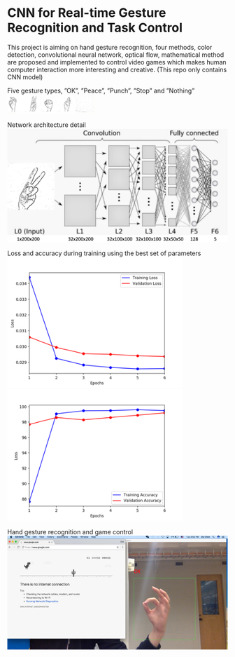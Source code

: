 # CNN for Real-time Gesture Recognition and Task Control

This project is aiming on hand gesture recognition, four methods, color detection, convolutional neural network, optical flow, mathematical method are proposed and implemented to control video games which makes human computer interaction more interesting and creative. (This repo only contains CNN model)

Five gesture types, ”OK”, ”Peace”, ”Punch”, ”Stop” and ”Nothing”  
<img src="https://github.com/Firmamenter/CNN-for-Real-time-Gesture-Recognition-and-Task-Control/blob/master/Picture1.png" width="200">


Network architecture detail  
<img src="https://github.com/Firmamenter/CNN-for-Real-time-Gesture-Recognition-and-Task-Control/blob/master/Picture2.jpeg" width="600">


Loss and accuracy during training using the best set of parameters  
<img src="https://github.com/Firmamenter/CNN-for-Real-time-Gesture-Recognition-and-Task-Control/blob/master/Picture3.png" width="400">
<img src="https://github.com/Firmamenter/CNN-for-Real-time-Gesture-Recognition-and-Task-Control/blob/master/Picture4.png" width="400">


Hand gesture recognition and game control  
<img src="https://github.com/Firmamenter/CNN-for-Real-time-Gesture-Recognition-and-Task-Control/blob/master/Picture5.png" width="600">
